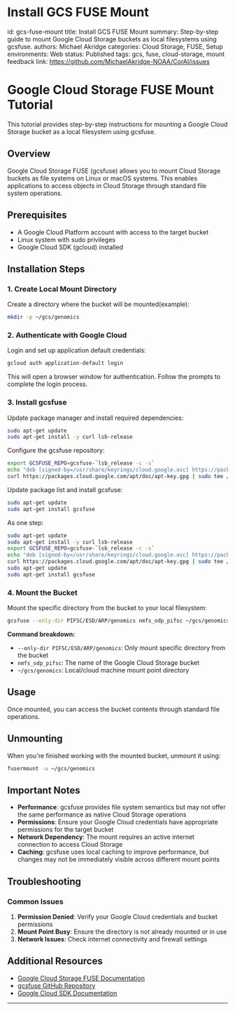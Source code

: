 # Install GCS FUSE Mount
id: gcs-fuse-mount
title: Install GCS FUSE Mount
summary: Step-by-step guide to mount Google Cloud Storage buckets as local filesystems using gcsfuse.
authors: Michael Akridge
categories: Cloud Storage, FUSE, Setup
environments: Web
status: Published
tags: gcs, fuse, cloud-storage, mount
feedback link: https://github.com/MichaelAkridge-NOAA/CorAI/issues

# Google Cloud Storage FUSE Mount Tutorial

This tutorial provides step-by-step instructions for mounting a Google Cloud Storage bucket as a local filesystem using gcsfuse.

## Overview

Google Cloud Storage FUSE (gcsfuse) allows you to mount Cloud Storage buckets as file systems on Linux or macOS systems. This enables applications to access objects in Cloud Storage through standard file system operations.

## Prerequisites

- A Google Cloud Platform account with access to the target bucket
- Linux system with sudo privileges
- Google Cloud SDK (gcloud) installed

## Installation Steps

### 1. Create Local Mount Directory

Create a directory where the bucket will be mounted(example):

```bash
mkdir -p ~/gcs/genomics
```

### 2. Authenticate with Google Cloud

Login and set up application default credentials:

```bash
gcloud auth application-default login
```

This will open a browser window for authentication. Follow the prompts to complete the login process.

### 3. Install gcsfuse

Update package manager and install required dependencies:

```bash
sudo apt-get update
sudo apt-get install -y curl lsb-release
```

Configure the gcsfuse repository:

```bash
export GCSFUSE_REPO=gcsfuse-`lsb_release -c -s`
echo "deb [signed-by=/usr/share/keyrings/cloud.google.asc] https://packages.cloud.google.com/apt $GCSFUSE_REPO main" | sudo tee /etc/apt/sources.list.d/gcsfuse.list
curl https://packages.cloud.google.com/apt/doc/apt-key.gpg | sudo tee /usr/share/keyrings/cloud.google.asc
```

Update package list and install gcsfuse:

```bash
sudo apt-get update
sudo apt-get install gcsfuse
```
As one step:
```bash
sudo apt-get update
sudo apt-get install -y curl lsb-release
export GCSFUSE_REPO=gcsfuse-`lsb_release -c -s`
echo "deb [signed-by=/usr/share/keyrings/cloud.google.asc] https://packages.cloud.google.com/apt $GCSFUSE_REPO main" | sudo tee /etc/apt/sources.list.d/gcsfuse.list
curl https://packages.cloud.google.com/apt/doc/apt-key.gpg | sudo tee /usr/share/keyrings/cloud.google.asc
sudo apt-get update
sudo apt-get install gcsfuse
```

### 4. Mount the Bucket

Mount the specific directory from the bucket to your local filesystem:

```bash
gcsfuse --only-dir PIFSC/ESD/ARP/genomics nmfs_odp_pifsc ~/gcs/genomics
```

**Command breakdown:**
- `--only-dir PIFSC/ESD/ARP/genomics`: Only mount specific directory from the bucket
- `nmfs_odp_pifsc`: The name of the Google Cloud Storage bucket
- `~/gcs/genomics`: Local/cloud machine mount point directory

## Usage

Once mounted, you can access the bucket contents through standard file operations.

## Unmounting

When you're finished working with the mounted bucket, unmount it using:

```bash
fusermount -u ~/gcs/genomics
```

## Important Notes

- **Performance**: gcsfuse provides file system semantics but may not offer the same performance as native Cloud Storage operations
- **Permissions**: Ensure your Google Cloud credentials have appropriate permissions for the target bucket
- **Network Dependency**: The mount requires an active internet connection to access Cloud Storage
- **Caching**: gcsfuse uses local caching to improve performance, but changes may not be immediately visible across different mount points

## Troubleshooting

### Common Issues

1. **Permission Denied**: Verify your Google Cloud credentials and bucket permissions
2. **Mount Point Busy**: Ensure the directory is not already mounted or in use
3. **Network Issues**: Check internet connectivity and firewall settings

## Additional Resources

- [Google Cloud Storage FUSE Documentation](https://cloud.google.com/storage/docs/gcs-fuse)
- [gcsfuse GitHub Repository](https://github.com/GoogleCloudPlatform/gcsfuse)
- [Google Cloud SDK Documentation](https://cloud.google.com/sdk/docs)


---
